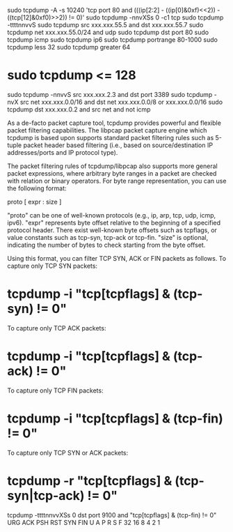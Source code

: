 
sudo tcpdump -A -s 10240 'tcp port 80 and (((ip[2:2] - ((ip[0]&0xf)<<2)) - ((tcp[12]&0xf0)>>2)) != 0)'
sudo tcpdump -nnvXSs 0 -c1 tcp
sudo tcpdump -ttttnnvvS
sudo tcpdump src xxx.xxx.55.5 and dst xxx.xxx.55.7
sudo tcpdump net xxx.xxx.55.0/24 and udp
sudo tcpdump dst port 80
sudo tcpdump icmp
sudo tcpdump ip6
sudo tcpdump portrange 80-1000
sudo tcpdump less 32
sudo tcpdump greater 64
# sudo tcpdump  <= 128

sudo tcpdump -nnvvS src xxx.xxx.2.3 and dst port 3389
sudo tcpdump -nvX src net xxx.xxx.0.0/16 and dst net xxx.xxx.0.0/8 or xxx.xxx.0.0/16
sudo tcpdump dst xxx.xxx.0.2 and src net and not icmp


As a de-facto packet capture tool, tcpdump provides powerful and flexible packet filtering capabilities. The libpcap packet capture engine which tcpdump is based upon supports standard packet filtering rules such as 5-tuple packet header based filtering (i.e., based on source/destination IP addresses/ports and IP protocol type).

The packet filtering rules of tcpdump/libpcap also supports more general packet expressions, where arbitrary byte ranges in a packet are checked with relation or binary operators. For byte range representation, you can use the following format:

proto [ expr : size ]

"proto" can be one of well-known protocols (e.g., ip, arp, tcp, udp, icmp, ipv6). "expr" represents byte offset relative to the beginning of a specified protocol header. There exist well-known byte offsets such as tcpflags, or value constants such as tcp-syn, tcp-ack or tcp-fin. "size" is optional, indicating the number of bytes to check starting from the byte offset.

Using this format, you can filter TCP SYN, ACK or FIN packets as follows.
To capture only TCP SYN packets:

# tcpdump -i <interface> "tcp[tcpflags] & (tcp-syn) != 0"
To capture only TCP ACK packets:

# tcpdump -i <interface> "tcp[tcpflags] & (tcp-ack) != 0"
To capture only TCP FIN packets:

# tcpdump -i <interface> "tcp[tcpflags] & (tcp-fin) != 0"
To capture only TCP SYN or ACK packets:

# tcpdump -r <interface> "tcp[tcpflags] & (tcp-syn|tcp-ack) != 0"

tcpdump -ttttnnvvXSs 0 dst port 9100 and "tcp[tcpflags] & (tcp-fin) != 0"
URG
ACK
PSH
RST
SYN
FIN
U A P R S F
32 16 8 4 2 1
